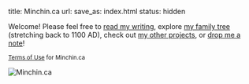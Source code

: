 title: Minchin.ca
url:
save_as: index.html
status: hidden

<!--
<p class="lead" markdown=1>
I aim to be both a **Gentleman** & a **Scholar**.
</p>
-->

Welcome! Please feel free to [read my writing](http://blog.minchin.ca/),
explore [my family tree]({filename}10genhome.md) (stretching back to 1100 AD),
check out [my other projects]({filename}20projects.md), or [drop me a
note]({filename}50contact.md)!

<small markdown=1>[Terms of Use]({filename}terms.md) for
Minchin.ca</small>

<img src="../images/MinchindotCA.png" alt="Minchin.ca" class="center-block img-responsive" />


